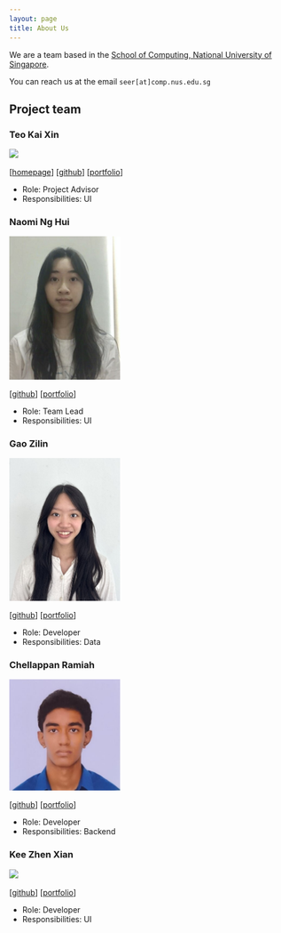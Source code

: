 ```yaml
---
layout: page
title: About Us
---
```


We are a team based in the [School of Computing, National University of Singapore](https://www.comp.nus.edu.sg).

You can reach us at the email `seer[at]comp.nus.edu.sg`

## Project team

### Teo Kai Xin

<img src="images/johndoe.png" width="200px">

[[homepage](http://www.comp.nus.edu.sg/~damithch)]
[[github](https://github.com/johndoe)]
[[portfolio](team/johndoe.md)]

* Role: Project Advisor
* Responsibilities: UI

### Naomi Ng Hui

<img src="images/nghnaomi.png" width="200px">

[[github](http://github.com/nghnaomi)]
[[portfolio](team/nghnaomi.md)]

* Role: Team Lead
* Responsibilities: UI

### Gao Zilin

<img src="images/gaozilin2005.png" width="200px">

[[github](http://github.com/gaozilin2005)] [[portfolio](team/johndoe.md)]

* Role: Developer
* Responsibilities: Data

### Chellappan Ramiah

<img src="images/chellu19.png" width="200px">

[[github](http://github.com/Chellu19)]
[[portfolio](team/johndoe.md)]

* Role: Developer
* Responsibilities: Backend

### Kee Zhen Xian

<img src="images/johndoe.png" width="200px">

[[github](http://github.com/johndoe)]
[[portfolio](team/johndoe.md)]

* Role: Developer
* Responsibilities: UI

